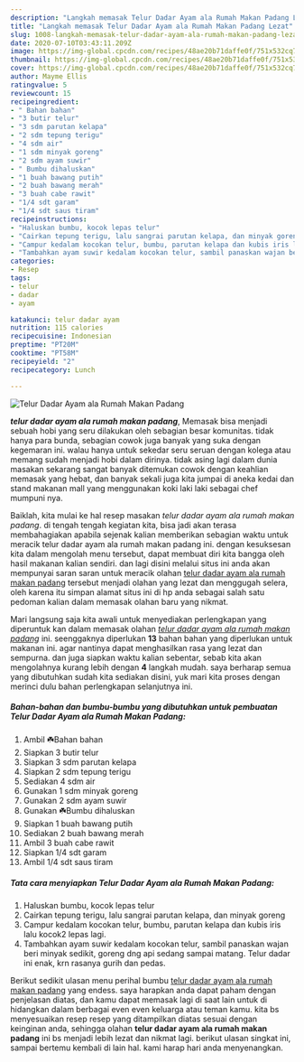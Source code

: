 ```yaml
---
description: "Langkah memasak Telur Dadar Ayam ala Rumah Makan Padang Lezat"
title: "Langkah memasak Telur Dadar Ayam ala Rumah Makan Padang Lezat"
slug: 1008-langkah-memasak-telur-dadar-ayam-ala-rumah-makan-padang-lezat
date: 2020-07-10T03:43:11.209Z
image: https://img-global.cpcdn.com/recipes/48ae20b71daffe0f/751x532cq70/telur-dadar-ayam-ala-rumah-makan-padang-foto-resep-utama.jpg
thumbnail: https://img-global.cpcdn.com/recipes/48ae20b71daffe0f/751x532cq70/telur-dadar-ayam-ala-rumah-makan-padang-foto-resep-utama.jpg
cover: https://img-global.cpcdn.com/recipes/48ae20b71daffe0f/751x532cq70/telur-dadar-ayam-ala-rumah-makan-padang-foto-resep-utama.jpg
author: Mayme Ellis
ratingvalue: 5
reviewcount: 15
recipeingredient:
- " Bahan bahan"
- "3 butir telur"
- "3 sdm parutan kelapa"
- "2 sdm tepung terigu"
- "4 sdm air"
- "1 sdm minyak goreng"
- "2 sdm ayam suwir"
- " Bumbu dihaluskan"
- "1 buah bawang putih"
- "2 buah bawang merah"
- "3 buah cabe rawit"
- "1/4 sdt garam"
- "1/4 sdt saus tiram"
recipeinstructions:
- "Haluskan bumbu, kocok lepas telur"
- "Cairkan tepung terigu, lalu sangrai parutan kelapa, dan minyak goreng"
- "Campur kedalam kocokan telur, bumbu, parutan kelapa dan kubis iris lalu kocok2 lepas lagi."
- "Tambahkan ayam suwir kedalam kocokan telur, sambil panaskan wajan beri minyak sedikit, goreng dng api sedang sampai matang. Telur dadar ini enak, krn rasanya gurih dan pedas."
categories:
- Resep
tags:
- telur
- dadar
- ayam

katakunci: telur dadar ayam 
nutrition: 115 calories
recipecuisine: Indonesian
preptime: "PT20M"
cooktime: "PT58M"
recipeyield: "2"
recipecategory: Lunch

---
```



![Telur Dadar Ayam ala Rumah Makan Padang](https://img-global.cpcdn.com/recipes/48ae20b71daffe0f/751x532cq70/telur-dadar-ayam-ala-rumah-makan-padang-foto-resep-utama.jpg)

<b><i>telur dadar ayam ala rumah makan padang</i></b>, Memasak bisa menjadi sebuah hobi yang seru dilakukan oleh sebagian besar komunitas. tidak hanya para bunda, sebagian cowok juga banyak yang suka dengan kegemaran ini. walau hanya untuk sekedar seru seruan dengan kolega atau memang sudah menjadi hobi dalam dirinya. tidak asing lagi dalam dunia masakan sekarang sangat banyak ditemukan cowok dengan keahlian memasak yang hebat, dan banyak sekali juga kita jumpai di aneka kedai dan stand makanan mall yang menggunakan koki laki laki sebagai chef mumpuni nya.



Baiklah, kita mulai ke hal resep masakan <i>telur dadar ayam ala rumah makan padang</i>. di tengah tengah kegiatan kita, bisa jadi akan terasa membahagiakan apabila sejenak kalian memberikan sebagian waktu untuk meracik telur dadar ayam ala rumah makan padang ini. dengan kesuksesan kita dalam mengolah menu tersebut, dapat membuat diri kita bangga oleh hasil makanan kalian sendiri. dan lagi disini melalui situs ini anda akan mempunyai saran saran untuk meracik olahan <u>telur dadar ayam ala rumah makan padang</u> tersebut menjadi olahan yang lezat dan menggugah selera, oleh karena itu simpan alamat situs ini di hp anda sebagai salah satu pedoman kalian dalam memasak olahan baru yang nikmat.


Mari langsung saja kita awali untuk menyediakan perlengkapan yang diperuntuk kan dalam memasak olahan <u><i>telur dadar ayam ala rumah makan padang</i></u> ini. seenggaknya diperlukan <b>13</b> bahan bahan yang diperlukan untuk makanan ini. agar nantinya dapat menghasilkan rasa yang lezat dan sempurna. dan juga siapkan waktu kalian sebentar, sebab kita akan mengolahnya kurang lebih dengan <b>4</b> langkah mudah. saya berharap semua yang dibutuhkan sudah kita sediakan disini, yuk mari kita proses dengan merinci dulu bahan perlengkapan selanjutnya ini.

<!--inarticleads1-->

##### Bahan-bahan dan bumbu-bumbu yang dibutuhkan untuk pembuatan Telur Dadar Ayam ala Rumah Makan Padang:

1. Ambil  ☘️Bahan bahan
1. Siapkan 3 butir telur
1. Siapkan 3 sdm parutan kelapa
1. Siapkan 2 sdm tepung terigu
1. Sediakan 4 sdm air
1. Gunakan 1 sdm minyak goreng
1. Gunakan 2 sdm ayam suwir
1. Gunakan  ☘️Bumbu dihaluskan
1. Siapkan 1 buah bawang putih
1. Sediakan 2 buah bawang merah
1. Ambil 3 buah cabe rawit
1. Siapkan 1/4 sdt garam
1. Ambil 1/4 sdt saus tiram




<!--inarticleads2-->

##### Tata cara menyiapkan Telur Dadar Ayam ala Rumah Makan Padang:

1. Haluskan bumbu, kocok lepas telur
1. Cairkan tepung terigu, lalu sangrai parutan kelapa, dan minyak goreng
1. Campur kedalam kocokan telur, bumbu, parutan kelapa dan kubis iris lalu kocok2 lepas lagi.
1. Tambahkan ayam suwir kedalam kocokan telur, sambil panaskan wajan beri minyak sedikit, goreng dng api sedang sampai matang. Telur dadar ini enak, krn rasanya gurih dan pedas.




Berikut sedikit ulasan menu perihal bumbu <u>telur dadar ayam ala rumah makan padang</u> yang endess. saya harapkan anda dapat paham dengan penjelasan diatas, dan kamu dapat memasak lagi di saat lain untuk di hidangkan dalam berbagai even even keluarga atau teman kamu. kita bs menyesuaikan resep resep yang ditampilkan diatas sesuai dengan keinginan anda, sehingga olahan <b>telur dadar ayam ala rumah makan padang</b> ini bs menjadi lebih lezat dan nikmat lagi. berikut ulasan singkat ini, sampai bertemu kembali di lain hal. kami harap hari anda menyenangkan.
